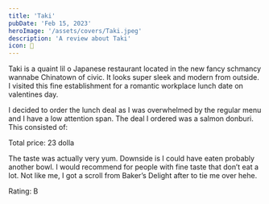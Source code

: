 ```yaml
---
title: 'Taki'
pubDate: 'Feb 15, 2023'
heroImage: '/assets/covers/Taki.jpeg'
description: 'A review about Taki'
icon: 🍣
---
```


T﻿aki is a quaint lil o Japanese restaurant located in the new fancy schmancy wannabe Chinatown of civic. It looks super sleek and modern from outside. I visited this fine establishment for a romantic workplace lunch date on valentines day.

I﻿ decided to order the lunch deal as I was overwhelmed by the regular menu and I have a low attention span. The deal I ordered was a salmon donburi. This consisted of:

T﻿otal price: 23 dolla

T﻿he taste was actually very yum. Downside is I could have eaten probably another bowl. I would recommend for people with fine taste that don’t eat a lot. Not like me, I got a scroll from Baker’s Delight after to tie me over hehe.

Rating: B
